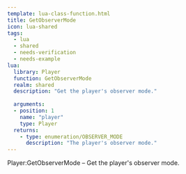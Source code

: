 ```yaml
---
template: lua-class-function.html
title: GetObserverMode
icon: lua-shared
tags:
  - lua
  - shared
  - needs-verification
  - needs-example
lua:
  library: Player
  function: GetObserverMode
  realm: shared
  description: "Get the player's observer mode."
  
  arguments:
  - position: 1
    name: "player"
    type: Player
  returns:
    - type: enumeration/OBSERVER_MODE
      description: "The player's observer mode."
---
```


<div class="lua__search__keywords">
Player:GetObserverMode &#x2013; Get the player's observer mode.
</div>
